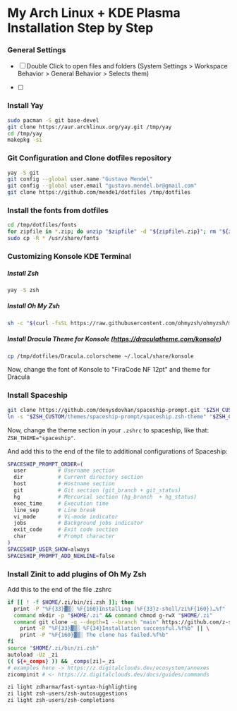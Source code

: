 # My Arch Linux + KDE Plasma Installation Step by Step





### General Settings

- [ ] Double Click to open files and folders (System Settings > Workspace Behavior > General Behavior > Selects them)

- [ ] 

  

### Install Yay

```bash
sudo pacman -S git base-devel
git clone https://aur.archlinux.org/yay.git /tmp/yay
cd /tmp/yay
makepkg -si
```



### Git Configuration and Clone dotfiles repository

```bash
yay -S git
git config --global user.name "Gustavo Mendel"
git config --global user.email "gustavo.mendel.br@gmail.com"
git clone https://github.com/mende1/dotfiles /tmp/dotfiles
```



### Install the fonts from dotfiles

```bash
cd /tmp/dotfiles/fonts
for zipfile in *.zip; do unzip "$zipfile" -d "${zipfile%.zip}"; rm "${zipfile}"; done
sudo cp -R * /usr/share/fonts
```



### Customizing Konsole KDE Terminal

##### Install Zsh

```bash
yay -S zsh
```

##### Install Oh My Zsh

```bash
sh -c "$(curl -fsSL https://raw.githubusercontent.com/ohmyzsh/ohmyzsh/master/tools/install.sh)"
```

##### Install Dracula Theme for Konsole (https://draculatheme.com/konsole)

 ```bash
 cp /tmp/dotfiles/Dracula.colorscheme ~/.local/share/konsole
 ```

Now, change the font of Konsole to "FiraCode NF 12pt" and theme for Dracula



### Install Spaceship

```bash
git clone https://github.com/denysdovhan/spaceship-prompt.git "$ZSH_CUSTOM/themes/spaceship-prompt"
ln -s "$ZSH_CUSTOM/themes/spaceship-prompt/spaceship.zsh-theme" "$ZSH_CUSTOM/themes/spaceship.zsh-theme"
```

Now, change the theme section in your `.zshrc` to spaceship, like that: `ZSH_THEME="spaceship"`.

And add this to the end of the file to additional configurations of Spaceship:

```sh
SPACESHIP_PROMPT_ORDER=(
  user          # Username section
  dir           # Current directory section
  host          # Hostname section
  git           # Git section (git_branch + git_status)
  hg            # Mercurial section (hg_branch  + hg_status)
  exec_time     # Execution time
  line_sep      # Line break
  vi_mode       # Vi-mode indicator
  jobs          # Background jobs indicator
  exit_code     # Exit code section
  char          # Prompt character
)
SPACESHIP_USER_SHOW=always
SPACESHIP_PROMPT_ADD_NEWLINE=false
```



### Install Zinit to add plugins of Oh My Zsh

Add this to the end of the file .zshrc

```bash
if [[ ! -f $HOME/.zi/bin/zi.zsh ]]; then
  print -P "%F{33}▓▒░ %F{160}Installing (%F{33}z-shell/zi%F{160})…%f"
  command mkdir -p "$HOME/.zi" && command chmod g-rwX "$HOME/.zi"
  command git clone -q --depth=1 --branch "main" https://github.com/z-shell/zi "$HOME/.zi/bin" && \
    print -P "%F{33}▓▒░ %F{34}Installation successful.%f%b" || \
    print -P "%F{160}▓▒░ The clone has failed.%f%b"
fi
source "$HOME/.zi/bin/zi.zsh"
autoload -Uz _zi
(( ${+_comps} )) && _comps[zi]=_zi
# examples here -> https://z.digitalclouds.dev/ecosystem/annexes
zicompinit # <- https://z.digitalclouds.dev/docs/guides/commands

zi light zdharma/fast-syntax-highlighting
zi light zsh-users/zsh-autosuggestions
zi light zsh-users/zsh-completions
```


